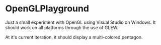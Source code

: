 # OpenGLPlayground

Just a small experiment with OpenGL using Visual Studio on Windows. It should work on all platforms through the use of GLEW.

At it's current iteration, it should display a multi-colored pentagon.  
